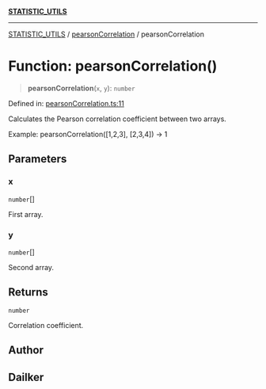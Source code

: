 [**STATISTIC_UTILS**](../../README.md)

***

[STATISTIC_UTILS](../../README.md) / [pearsonCorrelation](../README.md) / pearsonCorrelation

# Function: pearsonCorrelation()

> **pearsonCorrelation**(`x`, `y`): `number`

Defined in: [pearsonCorrelation.ts:11](https://github.com/dailker/everyutil/blob/0ec5ce08552e5059ec58e2975404aeb74a6202b1/src/statistic/pearsonCorrelation.ts#L11)

Calculates the Pearson correlation coefficient between two arrays.

Example: pearsonCorrelation([1,2,3], [2,3,4]) → 1

## Parameters

### x

`number`[]

First array.

### y

`number`[]

Second array.

## Returns

`number`

Correlation coefficient.

## Author

## Dailker
